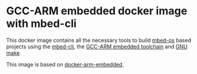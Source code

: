 GCC-ARM embedded docker image with mbed-cli
===========================================

This docker image contains all the necessary tools to build [mbed-os][mbed-os]
based projects using the [mbed-cli][mbed-cli], the
[GCC-ARM embedded toolchain][gcc-arm-embedded] and [GNU make][GNU make].

This image is based on [docker-arm-embedded][docker-arm-embedded].

[mbed-os]: https://github.com/ARMmbed/mbed-os
[mbed-cli]: https://github.com/ARMmbed/mbed-cli
[gcc-arm-embedded]: https://launchpad.net/gcc-arm-embedded
[GNU make]: https://www.gnu.org/software/make/
[docker-arm-embedded]: https://hub.docker.com/r/productize/docker-arm-embedded/
